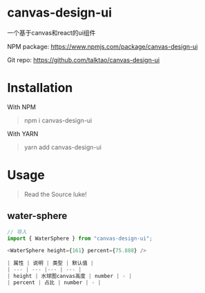 # canvas-design-ui
一个基于canvas和react的ui组件

NPM package: https://www.npmjs.com/package/canvas-design-ui

Git repo: https://github.com/talktao/canvas-design-ui

# Installation
With NPM
> npm i canvas-design-ui

With YARN
> yarn add canvas-design-ui

# Usage
> Read the Source luke!

## water-sphere
```js
// 导入
import { WaterSphere } from "canvas-design-ui";

<WaterSphere height={161} percent={75.888} />

| 属性 | 说明 | 类型 | 默认值 |
| --- | --- |--- | --- |
| height | 水球图canvas高度 | number | - |
| percent | 占比 | number | - |

```




